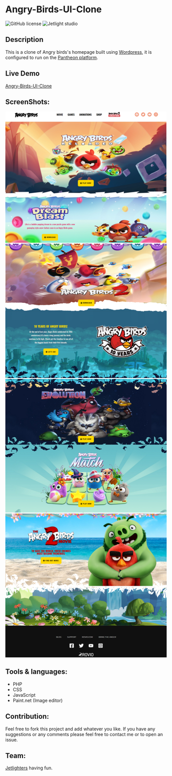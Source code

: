 # Angry-Birds-UI-Clone

![GitHub license](https://img.shields.io/github/license/Mohammed-Benotmane/Tower-Defense-Game.svg)
![Jetlight studio](https://img.shields.io/badge/Made%20by-Jetlight%20studio-blue.svg?color=082544)

## Description
  This is a clone of Angry birds's homepage built using [Wordpress](https://wordpress.org/), it is configured to run on the [Pantheon platform](https://pantheon.io).

## Live Demo
[Angry-Birds-UI-Clone](https://dev-angrybirdsclonewithwordpress.pantheonsite.io/)

## ScreenShots:
<img src="screenshots/1.png" />
<img src="screenshots/2.png" />
<img src="screenshots/3.png" />
<img src="screenshots/4.png" />

## Tools & languages:
* PHP
* CSS
* JavaScript
* Paint.net (Image editor)

## Contribution:
Feel free to fork this project and add whatever you like. If you have any suggestions or any comments please feel free to contact me or to open an issue.

## Team:
[Jetlighters](https://github.com/JetLightStudio) having fun.

